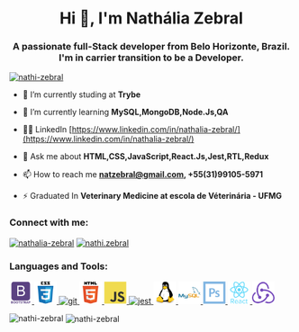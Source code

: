 <h1 align="center">Hi 👋, I'm Nathália Zebral</h1>
<h3 align="center">A passionate full-Stack developer from Belo Horizonte, Brazil. I'm in carrier transition to be a Developer.</h3>

<p align="left"> <a href="https://github.com/ryo-ma/github-profile-trophy"><img src="https://github-profile-trophy.vercel.app/?username=nathi-zebral" alt="nathi-zebral" /></a> </p>

- 🔭 I’m currently studing at **Trybe**

- 🌱 I’m currently learning **MySQL,MongoDB,Node.Js,QA**

- 👨‍💻 LinkedIn [https://www.linkedin.com/in/nathalia-zebral/](https://www.linkedin.com/in/nathalia-zebral/)

- 💬 Ask me about **HTML,CSS,JavaScript,React.Js,Jest,RTL,Redux**

- 📫 How to reach me **natzebral@gmail.com, +55(31)99105-5971**

- ⚡ Graduated In **Veterinary Medicine at escola de Véterinária - UFMG**

<h3 align="left">Connect with me:</h3>
<p align="left">
<a href="https://linkedin.com/in/nathalia-zebral" target="blank"><img align="center" src="https://raw.githubusercontent.com/rahuldkjain/github-profile-readme-generator/master/src/images/icons/Social/linked-in-alt.svg" alt="nathalia-zebral" height="30" width="40" /></a>
<a href="https://instagram.com/nathi.zebral" target="blank"><img align="center" src="https://raw.githubusercontent.com/rahuldkjain/github-profile-readme-generator/master/src/images/icons/Social/instagram.svg" alt="nathi.zebral" height="30" width="40" /></a>
</p>

<h3 align="left">Languages and Tools:</h3>
<p align="left"> <a href="https://getbootstrap.com" target="_blank"> <img src="https://raw.githubusercontent.com/devicons/devicon/master/icons/bootstrap/bootstrap-plain-wordmark.svg" alt="bootstrap" width="40" height="40"/> </a> <a href="https://www.w3schools.com/css/" target="_blank"> <img src="https://raw.githubusercontent.com/devicons/devicon/master/icons/css3/css3-original-wordmark.svg" alt="css3" width="40" height="40"/> </a> <a href="https://git-scm.com/" target="_blank"> <img src="https://www.vectorlogo.zone/logos/git-scm/git-scm-icon.svg" alt="git" width="40" height="40"/> </a> <a href="https://www.w3.org/html/" target="_blank"> <img src="https://raw.githubusercontent.com/devicons/devicon/master/icons/html5/html5-original-wordmark.svg" alt="html5" width="40" height="40"/> </a> <a href="https://developer.mozilla.org/en-US/docs/Web/JavaScript" target="_blank"> <img src="https://raw.githubusercontent.com/devicons/devicon/master/icons/javascript/javascript-original.svg" alt="javascript" width="40" height="40"/> </a> <a href="https://jestjs.io" target="_blank"> <img src="https://www.vectorlogo.zone/logos/jestjsio/jestjsio-icon.svg" alt="jest" width="40" height="40"/> </a> <a href="https://www.linux.org/" target="_blank"> <img src="https://raw.githubusercontent.com/devicons/devicon/master/icons/linux/linux-original.svg" alt="linux" width="40" height="40"/> </a> <a href="https://www.mysql.com/" target="_blank"> <img src="https://raw.githubusercontent.com/devicons/devicon/master/icons/mysql/mysql-original-wordmark.svg" alt="mysql" width="40" height="40"/> </a> <a href="https://www.photoshop.com/en" target="_blank"> <img src="https://raw.githubusercontent.com/devicons/devicon/master/icons/photoshop/photoshop-line.svg" alt="photoshop" width="40" height="40"/> </a> <a href="https://reactjs.org/" target="_blank"> <img src="https://raw.githubusercontent.com/devicons/devicon/master/icons/react/react-original-wordmark.svg" alt="react" width="40" height="40"/> </a> <a href="https://redux.js.org" target="_blank"> <img src="https://raw.githubusercontent.com/devicons/devicon/master/icons/redux/redux-original.svg" alt="redux" width="40" height="40"/> </a> </p>

<p><img align="left" src="https://github-readme-stats.vercel.app/api/top-langs?username=nathi-zebral&show_icons=true&locale=en&layout=compact" alt="nathi-zebral" /></p>

<p>&nbsp;<img align="center" src="https://github-readme-stats.vercel.app/api?username=nathi-zebral&show_icons=true&locale=en" alt="nathi-zebral" /></p>
